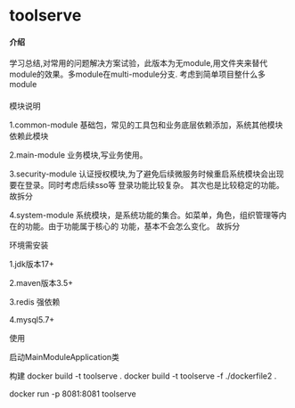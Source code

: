 # toolserve

#### 介绍

学习总结,对常用的问题解决方案试验，此版本为无module,用文件夹来替代module的效果。多module在multi-module分支.
考虑到简单项目整什么多module

####  

模块说明

1.common-module 基础包，常见的工具包和业务底层依赖添加，系统其他模块依赖此模块

2.main-module 业务模块,写业务使用。

3.security-module 认证授权模块,为了避免后续微服务时候重启系统模块会出现要在登录。同时考虑后续sso等
登录功能比较复杂。 其次也是比较稳定的功能。故拆分

4.system-module 系统模块，是系统功能的集合。如菜单，角色，组织管理等内在的功能。由于功能属于核心的
功能，基本不会怎么变化。 故拆分


环境需安装

1.jdk版本17+

2.maven版本3.5+

3.redis 强依赖

4.mysql5.7+

使用

启动MainModuleApplication类



构建
docker build -t toolserve  .
docker build -t toolserve -f ./dockerfile2 .

docker run -p 8081:8081 toolserve